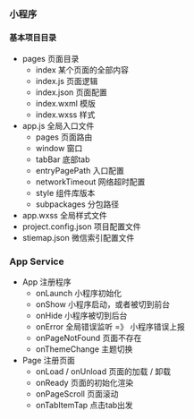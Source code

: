 ### 小程序

#### 基本项目目录
* pages 页面目录
  * index 某个页面的全部内容
  * index.js 页面逻辑
  * index.json 页面配置
  * index.wxml 模版
  * index.wxss 样式
* app.js 全局入口文件
  *  pages 页面路由
  *  window 窗口
  *  tabBar 底部tab
  *  entryPagePath 入口配置
  *  networkTimeout 网络超时配置
  *  style 组件库版本
  *  subpackages 分包路径
* app.wxss 全局样式文件
* project.config.json 项目配置文件
* stiemap.json 微信索引配置文件

### App Service
* App 注册程序
  * onLaunch 小程序初始化
  * onShow 小程序启动，或者被切到前台
  * onHide 小程序被切到后台
  * onError 全局错误监听 =》 小程序错误上报
  * onPageNotFound 页面不存在
  * onThemeChange 主题切换
* Page 注册页面
  * onLoad / onUnload 页面的加载 / 卸载
  * onReady 页面的初始化渲染
  * onPageScroll 页面滚动
  * onTabItemTap 点击tab出发